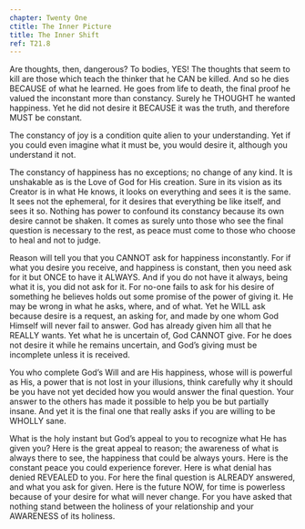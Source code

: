 ```yaml
---
chapter: Twenty One
ctitle: The Inner Picture
title: The Inner Shift
ref: T21.8
---
```


Are thoughts, then, dangerous? To bodies, YES! The thoughts that seem to
kill are those which teach the thinker that he CAN be killed. And so he
dies BECAUSE of what he learned. He goes from life to death, the final
proof he valued the inconstant more than constancy. Surely he THOUGHT he
wanted happiness. Yet he did not desire it BECAUSE it was the truth, and
therefore MUST be constant.

The constancy of joy is a condition quite alien to your understanding.
Yet if you could even imagine what it must be, you would desire it,
although you understand it not.

The constancy of happiness has no exceptions; no change of any kind. It
is unshakable as is the Love of God for His creation. Sure in its vision
as its Creator is in what He knows, it looks on everything and sees it
is the same. It sees not the ephemeral, for it desires that everything
be like itself, and sees it so. Nothing has power to confound its
constancy because its own desire cannot be shaken. It comes as
surely unto those who see the final question is necessary to the rest,
as peace must come to those who choose to heal and not to judge.

Reason will tell you that you CANNOT ask for happiness inconstantly. For
if what you desire you receive, and happiness is constant, then you need
ask for it but ONCE to have it ALWAYS. And if you do not have it always,
being what it is, you did not ask for it. For no-one fails to ask for
his desire of something he believes holds out some promise of the power
of giving it. He may be wrong in what he asks, where, and of what. Yet he
WILL ask because desire is a request, an asking for, and made by one
whom God Himself will never fail to answer. God has already given him
all that he REALLY wants. Yet what he is uncertain of, God CANNOT give.
For he does not desire it while he remains uncertain, and God’s giving
must be incomplete unless it is received.

You who complete God’s Will and are His happiness, whose will is
powerful as His, a power that is not lost in your illusions, think
carefully why it should be you have not yet decided how you would answer
the final question. Your answer to the others has made it possible to
help you be but partially insane. And yet it is the final one that
really asks if you are willing to be WHOLLY sane.

What is the holy instant but God’s appeal to you to recognize what He
has given you? Here is the great appeal to reason; the awareness of what
is always there to see, the happiness that could be always yours. Here
is the constant peace you could experience forever. Here is what denial
has denied REVEALED to you. For here the final question is ALREADY
answered, and what you ask for given. Here is the future NOW, for time
is powerless because of your desire for what will never change. For you
have asked that nothing stand between the holiness of your relationship
and your AWARENESS of its holiness.

